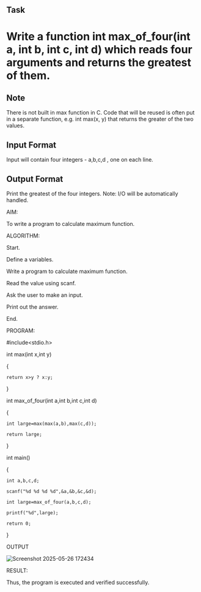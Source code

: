 ## Task

# Write a function int max_of_four(int a, int b, int c, int d) which reads four arguments and returns the greatest of them.

## Note

There is not built in max function in C. Code that will be reused is often put in a separate function, e.g. int max(x, y) that returns the greater of the two values.

## Input Format

Input will contain four integers - a,b,c,d , one on each line.

## Output Format

Print the greatest of the four integers.
Note: I/O will be automatically handled.

AIM:

To write a program to calculate maximum function.

ALGORITHM:

Start.

Define a variables.

Write a program to calculate maximum function.

Read the value using scanf.

Ask the user to make an input.

Print out the answer.

End.

PROGRAM:


#include<stdio.h>

int max(int x,int y)

{

    return x>y ? x:y;
}


int max_of_four(int a,int b,int c,int d)

{

    int large=max(max(a,b),max(c,d));
    
    return large;
}

int main()

{

    int a,b,c,d;
    
    scanf("%d %d %d %d",&a,&b,&c,&d);
    
    int large=max_of_four(a,b,c,d);
    
    printf("%d",large);
    
    return 0;
}


OUTPUT

![Screenshot 2025-05-26 172434](https://github.com/user-attachments/assets/a96afc57-1735-48c8-9c92-4ce731c8cb5e)

RESULT:

Thus, the program is executed and verified successfully.
